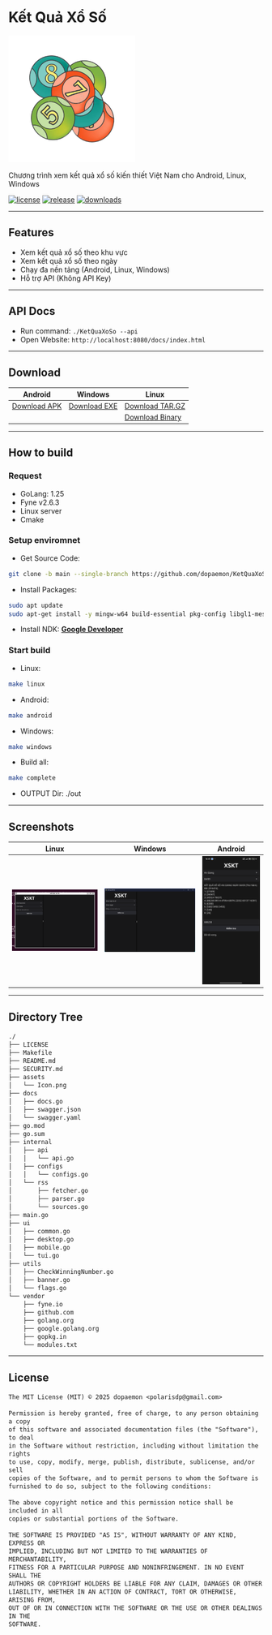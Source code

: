 # Kết Quả Xổ Số

<img src="./assets/Icon.png" alt="KetQuaXoSo Icon" width="250"/>

Chương trình xem kết quả xổ số kiến thiết Việt Nam cho Android, Linux, Windows

[![license](https://img.shields.io/github/license/dopaemon/KetQuaXoSo)](./LICENSE)
[![release](https://img.shields.io/github/v/release/dopaemon/KetQuaXoSo)](https://github.com/dopaemon/KetQuaXoSo/releases/latest)
[![downloads](https://img.shields.io/github/downloads/dopaemon/KetQuaXoSo/total)](https://github.com/dopaemon/KetQuaXoSo/releases/latest)

---

## Features

- Xem kết quả xổ số theo khu vực
- Xem kết quả xổ số theo ngày
- Chạy đa nền tảng (Android, Linux, Windows)
- Hỗ trợ API (Không API Key)
---

## API Docs
- Run command: `./KetQuaXoSo --api`
- Open Website: `http://localhost:8080/docs/index.html`

---
## Download

| Android | Windows | Linux |
| ------- | ------- | ----- |
| [Download APK](https://github.com/dopaemon/KetQuaXoSo/releases/latest/download/KetQuaXoSo-android-universal.apk) | [Download EXE](https://github.com/dopaemon/KetQuaXoSo/releases/latest/download/KetQuaXoSo-windows-amd64.exe) | [Download TAR.GZ](https://github.com/dopaemon/KetQuaXoSo/releases/latest/download/KetQuaXoSo.tar.gz) |
|         |         | [Download Binary](https://github.com/dopaemon/KetQuaXoSo/releases/latest/download/KetQuaXoSo-linux-amd64) |

---

## How to build
### Request
- GoLang: 1.25
- Fyne v2.6.3
- Linux server
- Cmake

### Setup enviromnet
- Get Source Code:
```bash
git clone -b main --single-branch https://github.com/dopaemon/KetQuaXoSo.git
```
- Install Packages:
```bash
sudo apt update
sudo apt-get install -y mingw-w64 build-essential pkg-config libgl1-mesa-dev xorg-dev libx11-dev gcc-aarch64-linux-gnu
```
- Install NDK: [**Google Developer**](https://developer.android.com/ndk/downloads)

### Start build
- Linux:
```bash
make linux
```
- Android:
```bash
make android
```
- Windows:
```bash
make windows
```
- Build all:
```bash
make complete
```
- OUTPUT Dir: ./out

---

## Screenshots

| Linux | Windows | Android |
| ----- | ------- | ------- |
| <img src="./assets/Screenshot2025-09-08164807.png" alt="Linux Screenshot" width="250"/> | <img src="./assets/Screenshot2025-09-08164907.png" alt="Windows Screenshot" width="250"/> | <img src="./assets/Screenshot_2025-09-08-16-41-27-083_com.dopaemon.ketquaxoso.jpg" alt="Android Screenshot" width="150"/> |

---

## Directory Tree
```text
./
├── LICENSE
├── Makefile
├── README.md
├── SECURITY.md
├── assets
│   └── Icon.png
├── docs
│   ├── docs.go
│   ├── swagger.json
│   └── swagger.yaml
├── go.mod
├── go.sum
├── internal
│   ├── api
│   │   └── api.go
│   ├── configs
│   │   └── configs.go
│   └── rss
│       ├── fetcher.go
│       ├── parser.go
│       └── sources.go
├── main.go
├── ui
│   ├── common.go
│   ├── desktop.go
│   ├── mobile.go
│   └── tui.go
├── utils
│   ├── CheckWinningNumber.go
│   ├── banner.go
│   └── flags.go
└── vendor
    ├── fyne.io
    ├── github.com
    ├── golang.org
    ├── google.golang.org
    ├── gopkg.in
    └── modules.txt
```

---

## License
```MIT
The MIT License (MIT) © 2025 dopaemon <polarisdp@gmail.com>

Permission is hereby granted, free of charge, to any person obtaining a copy
of this software and associated documentation files (the "Software"), to deal
in the Software without restriction, including without limitation the rights
to use, copy, modify, merge, publish, distribute, sublicense, and/or sell
copies of the Software, and to permit persons to whom the Software is
furnished to do so, subject to the following conditions:

The above copyright notice and this permission notice shall be included in all
copies or substantial portions of the Software.

THE SOFTWARE IS PROVIDED "AS IS", WITHOUT WARRANTY OF ANY KIND, EXPRESS OR
IMPLIED, INCLUDING BUT NOT LIMITED TO THE WARRANTIES OF MERCHANTABILITY,
FITNESS FOR A PARTICULAR PURPOSE AND NONINFRINGEMENT. IN NO EVENT SHALL THE
AUTHORS OR COPYRIGHT HOLDERS BE LIABLE FOR ANY CLAIM, DAMAGES OR OTHER
LIABILITY, WHETHER IN AN ACTION OF CONTRACT, TORT OR OTHERWISE, ARISING FROM,
OUT OF OR IN CONNECTION WITH THE SOFTWARE OR THE USE OR OTHER DEALINGS IN THE
SOFTWARE.
```
